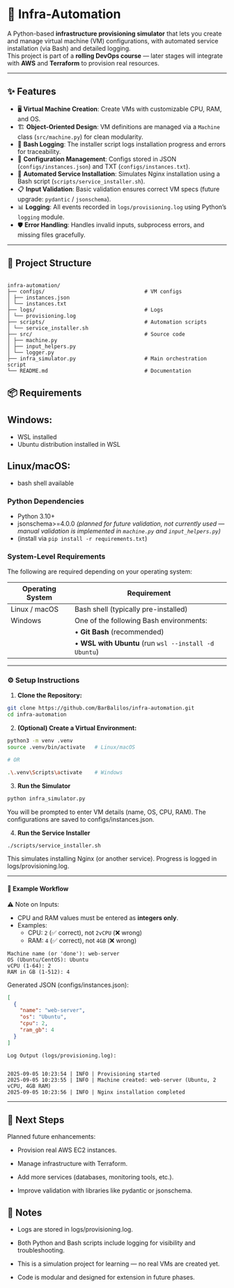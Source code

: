 # 🚀 Infra-Automation

A Python-based **infrastructure provisioning simulator** that lets you create and manage virtual machine (VM) configurations, with automated service installation (via Bash) and detailed logging.  
This project is part of a **rolling DevOps course** — later stages will integrate with **AWS** and **Terraform** to provision real resources.

---

## ✨ Features

- 🖥️ **Virtual Machine Creation**: Create VMs with customizable CPU, RAM, and OS.  
- 🏗️ **Object-Oriented Design**: VM definitions are managed via a `Machine` class (`src/machine.py`) for clean modularity.  
- 📜 **Bash Logging**: The installer script logs installation progress and errors for traceability.  
- 📝 **Configuration Management**: Configs stored in JSON (`configs/instances.json`) and TXT (`configs/instances.txt`).  
- 🔧 **Automated Service Installation**: Simulates Nginx installation using a Bash script (`scripts/service_installer.sh`).  
- 📋 **Input Validation**: Basic validation ensures correct VM specs (future upgrade: `pydantic` / `jsonschema`).    
- 📊 **Logging**: All events recorded in `logs/provisioning.log` using Python’s `logging` module.  
- 🛡️ **Error Handling**: Handles invalid inputs, subprocess errors, and missing files gracefully.  

---

## 📂 Project Structure

```

infra-automation/
├── configs/                                # VM configs
│ ├── instances.json
│ └── instances.txt
├── logs/                                   # Logs
│ └── provisioning.log
├── scripts/                                # Automation scripts
│ └── service_installer.sh
├── src/                                    # Source code
│ ├── machine.py
│ ├── input_helpers.py
│ └── logger.py
├── infra_simulator.py                      # Main orchestration script
└── README.md                               # Documentation

```

## 📦 Requirements

## Windows:
  - WSL installed
  - Ubuntu distribution installed in WSL

## Linux/macOS:
  - bash shell available

### Python Dependencies
- Python 3.10+  
- jsonschema>=4.0.0 *(planned for future validation, not currently used — manual validation is implemented in `machine.py` and `input_helpers.py`)*  
- (install via `pip install -r requirements.txt`)

### System-Level Requirements
The following are required depending on your operating system:

| Operating System | Requirement                                      |
|------------------|--------------------------------------------------|
| Linux / macOS    | Bash shell (typically pre-installed)             |
| Windows          | One of the following Bash environments:          |
|                  | • **Git Bash** (recommended)                     |
|                  | • **WSL with Ubuntu** (run `wsl --install -d Ubuntu`) |

---


### ⚙️ Setup Instructions

1. **Clone the Repository:**

```bash
git clone https://github.com/BarBalilos/infra-automation.git
cd infra-automation
```

2. **(Optional) Create a Virtual Environment:**

```bash
python3 -m venv .venv
source .venv/bin/activate   # Linux/macOS

# OR

.\.venv\Scripts\activate    # Windows
```

3. **Run the Simulator**

```bash
python infra_simulator.py
```

You will be prompted to enter VM details (name, OS, CPU, RAM).
The configurations are saved to configs/instances.json.

4. **Run the Service Installer**

```bash
./scripts/service_installer.sh
```

This simulates installing Nginx (or another service).
Progress is logged in logs/provisioning.log.

---

#### 📝 Example Workflow

⚠️ Note on Inputs:
- CPU and RAM values must be entered as **integers only**.
- Examples:
  - CPU: `2` (✅ correct), not `2vCPU` (❌ wrong)
  - RAM: `4` (✅ correct), not `4GB` (❌ wrong)

```text
Machine name (or 'done'): web-server
OS (Ubuntu/CentOS): Ubuntu
vCPU (1-64): 2
RAM in GB (1-512): 4
```

Generated JSON (configs/instances.json):

```json
[
  {
    "name": "web-server",
    "os": "Ubuntu",
    "cpu": 2,
    "ram_gb": 4
  }
]
```


```text
Log Output (logs/provisioning.log):


2025-09-05 10:23:54 | INFO | Provisioning started
2025-09-05 10:23:55 | INFO | Machine created: web-server (Ubuntu, 2 vCPU, 4GB RAM)
2025-09-05 10:23:56 | INFO | Nginx installation completed
```

---


## 🚀 Next Steps

Planned future enhancements:

- Provision real AWS EC2 instances.

- Manage infrastructure with Terraform.

- Add more services (databases, monitoring tools, etc.).

- Improve validation with libraries like pydantic or jsonschema.



## 📖 Notes
- Logs are stored in logs/provisioning.log.

- Both Python and Bash scripts include logging for visibility and troubleshooting.

- This is a simulation project for learning — no real VMs are created yet.

- Code is modular and designed for extension in future phases.